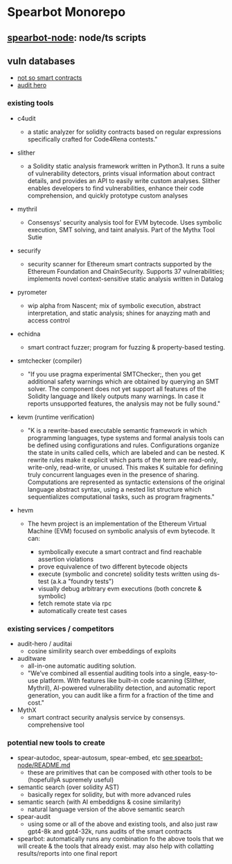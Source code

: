 # Spearbot Monorepo

## [spearbot-node](spearbot-node/README.md): node/ts scripts

## vuln databases
 - [not so smart contracts](https://github.com/crytic/not-so-smart-contracts)
 - [audit hero](https://audit-hero.com/finding)

### existing tools
 - c4udit
    - a static analyzer for solidity contracts based on regular expressions specifically crafted for Code4Rena contests."
 - slither
    - a Solidity static analysis framework written in Python3. It runs a suite of vulnerability detectors, prints visual information about contract details, and provides an API to easily write custom analyses. Slither enables developers to find vulnerabilities, enhance their code comprehension, and quickly prototype custom analyses
 - mythril
    - Consensys' security analysis tool for EVM bytecode. Uses symbolic execution, SMT solving, and taint analysis. Part of the Mythx Tool Sutie

 - securify
    - security scanner for Ethereum smart contracts supported by the Ethereum Foundation and ChainSecurity. Supports 37 vulnerabilities; implements novel context-sensitive static analysis written in Datalog
 - pyrometer
    - wip alpha from Nascent; mix of symbolic execution, abstract interpretation, and static analysis; shines for anayzing math and access control
 - echidna
    - smart contract fuzzer; program for fuzzing & property-based testing. 
 - smtchecker (compiler)
    - "If you use pragma experimental SMTChecker;, then you get additional safety warnings which are obtained by querying an SMT solver. The component does not yet support all features of the Solidity language and likely outputs many warnings. In case it reports unsupported features, the analysis may not be fully sound."
 - kevm (runtime verification)
    - "K is a rewrite-based executable semantic framework in which programming languages, type systems and formal analysis tools can be defined using configurations and rules. Configurations organize the state in units called cells, which are labeled and can be nested. K rewrite rules make it explicit which parts of the term are read-only, write-only, read-write, or unused. This makes K suitable for defining truly concurrent languages even in the presence of sharing. Computations are represented as syntactic extensions of the original language abstract syntax, using a nested list structure which sequentializes computational tasks, such as program fragments."
 - hevm
    - The hevm project is an implementation of the Ethereum Virtual Machine (EVM) focused on symbolic analysis of evm bytecode. It can:

        - symbolically execute a smart contract and find reachable assertion violations
        - prove equivalence of two different bytecode objects
        - execute (symbolic and concrete) solidity tests written using ds-test (a.k.a "foundry tests")
        - visually debug arbitrary evm executions (both concrete & symbolic)
        - fetch remote state via rpc
        - automatically create test cases

### existing services / competitors
 - audit-hero / auditai
    - cosine similirity search over embeddings of exploits
 - auditware
    - all-in-one automatic auditing solution. 
    - "We’ve combined all essential auditing tools into a single, easy-to-use platform. With features like built-in code scanning (Slither, Mythril), AI-powered vulnerability detection, and automatic report generation, you can audit like a firm for a fraction of the time and cost."
 - MythX
    - smart contract security analysis service by consensys. comprehensive tool

### potential new tools to create
 - spear-autodoc, spear-autosum, spear-embed, etc [see spearbot-node/README.md](spearbot-node/README.md)
    - these are primitives that can be composed with other tools to be (hopefullyA supremely useful)
 - semantic search (over solidity AST)
    - basically regex for solidity, but with more advanced rules
 - semantic search (with AI embeddigns & cosine similarity)
    - natural language version of the above semantic search
 - spear-audit
    - using some or all of the above and existing tools, and also just raw gpt4-8k and gpt4-32k, runs audits of the smart contracts
 - spearbot: automatically runs any combination fo the above tools that we will create & the tools that already exist. may also help with collatting results/reports into one final report
